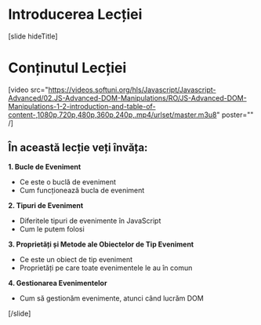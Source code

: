 # Introducerea Lecției

[slide hideTitle]
# Conținutul Lecției

[video src="https://videos.softuni.org/hls/Javascript/Javascript-Advanced/02.JS-Advanced-DOM-Manipulations/RO/JS-Advanced-DOM-Manipulations-1-2-introduction-and-table-of-content-,1080p,720p,480p,360p,240p,.mp4/urlset/master.m3u8" poster="" /]

## În această lecție veți învăța:

**1. Bucle de Eveniment**

- Ce este o buclă de eveniment 
- Cum funcționează bucla de eveniment

**2. Tipuri de Eveniment**

- Diferitele tipuri de evenimente în JavaScript
- Cum le putem folosi 

**3. Proprietăți și Metode ale Obiectelor de Tip Eveniment**

- Ce este un obiect de tip eveniment
- Proprietăți pe care toate evenimentele le au în comun 

**4. Gestionarea Evenimentelor**

- Cum să gestionăm evenimente, atunci când lucrăm DOM

[/slide]
